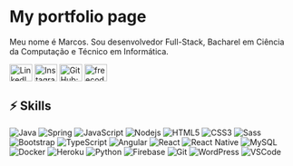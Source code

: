 # My portfolio page

Meu nome é Marcos. Sou desenvolvedor Full-Stack, Bacharel em Ciência da Computação e Técnico em Informática.

<p align="left">
<a href="https://linkedin.com/in/marcos-costa-braga" target="blank"><img align="center" src="https://cdn.jsdelivr.net/npm/simple-icons@3.0.1/icons/linkedin.svg" alt="LinkedIn: marcos-costa-braga" height="30" width="40" /></a>
<a href="https://instagram.com/marcos_costa_braga" target="blank"><img align="center" src="https://cdn.jsdelivr.net/npm/simple-icons@3.0.1/icons/instagram.svg" alt="Instagram: marcos_costa_braga" height="30" width="40" /></a>
<a href="https://www.github.com/marcos-costa-braga" target="blank"><img align="center" src="https://cdn.jsdelivr.net/npm/simple-icons@3.0.1/icons/github.svg" alt="GitHub: marcos-costa-braga" height="30" width="40" /></a>
<a href="https://www.freecodecamp.org/marcos-costa-braga" target="blank"><img align="center" src="https://cdn.jsdelivr.net/npm/simple-icons@3.0.1/icons/freecodecamp.svg" alt="freecodecamp: marcos-costa-braga" height="30" width="40" /></a>
</p>

## ⚡ Skills

![Java](https://img.shields.io/badge/-Java-007396?style=flat-square&logo=java)
![Spring](https://img.shields.io/badge/-Spring-6DB33F?style=flat-square&logo=spring&logoColor=white)
![JavaScript](https://img.shields.io/badge/-JavaScript-black?style=flat-square&logo=javascript)
![Nodejs](https://img.shields.io/badge/-Nodejs-339933?style=flat-square&logo=Node.js&logoColor=white)
![HTML5](https://img.shields.io/badge/-HTML5-E34F26?style=flat-square&logo=html5&logoColor=white)
![CSS3](https://img.shields.io/badge/-CSS3-1572B6?style=flat-square&logo=css3)
![Sass](https://img.shields.io/badge/-Sass-CC6699?style=flat-square&logo=sass&logoColor=white)
![Bootstrap](https://img.shields.io/badge/-Bootstrap-563D7C?style=flat-square&logo=bootstrap)
![TypeScript](https://img.shields.io/badge/-TypeScript-007ACC?style=flat-square&logo=typescript)
![Angular](https://img.shields.io/badge/-Angular-DD0031?style=flat-square&logo=angular)
![React](https://img.shields.io/badge/-React-61DAFB?style=flat-square&logo=React&logoColor=black)
![React Native](https://img.shields.io/badge/-React%20Native-61DAFB?style=flat-square&logo=React&logoColor=black)
![MySQL](https://img.shields.io/badge/-MySQL-4479A1?style=flat-square&logo=mysql&logoColor=white)
![Docker](https://img.shields.io/badge/-Docker-2496ED?style=flat-square&logo=docker&logoColor=white)
![Heroku](https://img.shields.io/badge/-Heroku-430098?style=flat-square&logo=Heroku&logoColor=white)
![Python](https://img.shields.io/badge/-Python-3776AB?style=flat-square&logo=Python&logoColor=white)
![Firebase](https://img.shields.io/badge/Firebase-FFCA28?style=flat-square&logo=firebase&logoColor=white)
![Git](https://img.shields.io/badge/-Git-black?style=flat-square&logo=git)
![WordPress](https://img.shields.io/badge/-WordPress-21759B?style=flat-square&logo=WordPress&logoColor=white)
![VSCode](https://img.shields.io/badge/-VSCode-007ACC?style=flat-square&logo=visual-studio-code&logoColor=white)
